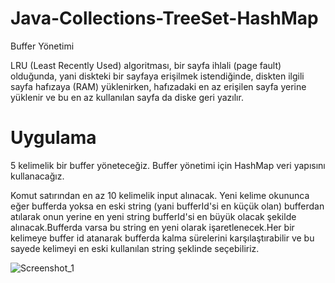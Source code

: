 # Java-Collections-TreeSet-HashMap
Buffer Yönetimi

LRU (Least Recently Used) algoritması, bir sayfa ihlali (page fault) olduğunda, yani diskteki bir sayfaya erişilmek istendiğinde, diskten ilgili sayfa hafızaya (RAM) yüklenirken, hafızadaki en az erişilen sayfa yerine yüklenir ve bu en az kullanılan sayfa da diske geri yazılır.

# Uygulama
5 kelimelik bir buffer yöneteceğiz. Buffer yönetimi için HashMap veri yapısını kullanacağız.

Komut satırından en az 10 kelimelik input alınacak.
Yeni kelime okununca eğer bufferda yoksa en eski string (yani bufferId'si en küçük olan) bufferdan atılarak onun yerine en yeni string bufferId'si en büyük olacak şekilde alınacak.Bufferda varsa bu string en yeni olarak işaretlenecek.Her bir kelimeye buffer id atanarak bufferda kalma sürelerini karşılaştırabilir ve bu sayede kelimeyi en eski kullanılan string şeklinde seçebiliriz.

![Screenshot_1](https://user-images.githubusercontent.com/49806516/71642489-f7bc2d80-2cbc-11ea-9df8-74ae3bcd02b7.png)




